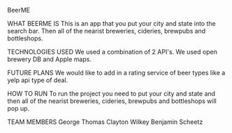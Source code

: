 BeerME

WHAT BEERME IS
This is an app that you put your city and state  into the search bar. Then all of the nearist breweries, cideries, brewpubs and bottleshops.

TECHNOLOGIES USED
We used a combination of 2 API's. We used open brewery DB and Apple maps.

FUTURE PLANS 
We would like to add in a rating service of beer types like a yelp api type of deal.

HOW TO RUN
To run the project you need to put your city and state and then all of the nearist breweries, cideries, brewpubs and bottleshops will pop up.

TEAM MEMBERS 
George Thomas
Clayton Wilkey
Benjamin Scheetz
